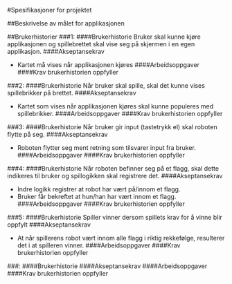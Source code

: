 #Spesifikasjoner for projektet

##Beskrivelse av målet for applikasjonen

##Brukerhistorier
###1: 
####Brukerhistorie
Bruker skal kunne kjøre applikasjonen og spillebrettet skal vise seg på skjermen i en egen applikasjon.
####Akseptansekrav
- Kartet må vises når applikasjonen kjøres
####Arbeidsoppgaver
####Krav brukerhistorien oppfyller


###2:
####Brukerhistorie
Når bruker skal spille, skal det kunne vises spillebrikker på brettet.
####Akseptansekrav
- Kartet som vises når applikasjonen kjøres skal kunne populeres med spillebrikker.
####Arbeidsoppgaver
####Krav brukerhistorien oppfyller

###3:
####Brukerhistorie
Når bruker gir input (tastetrykk el) skal roboten flytte på seg.
####Akseptansekrav
- Roboten flytter seg ment retning som tilsvarer input fra bruker.
####Arbeidsoppgaver
####Krav brukerhistorien oppfyller

###4:
####Brukerhistorie
Når roboten befinner seg på et flagg, skal dette indikeres til bruker og spillogikken skal registrere det.
####Akseptansekrav
- Indre logikk registrer at robot har vært på/innom et flagg.
- Bruker får bekreftet at hun/han har vært innom et flagg.
####Arbeidsoppgaver
####Krav brukerhistorien oppfyller

###5:
####Brukerhistorie
Spiller vinner dersom spillets krav for å vinne blir oppfylt
####Akseptansekrav
- At når spillerens robot vært innom alle flagg i riktig rekkefølge, resulterer det i at spilleren vinner.
####Arbeidsoppgaver
####Krav brukerhistorien oppfyller

###:
####Brukerhistorie
####Akseptansekrav
####Arbeidsoppgaver
####Krav brukerhistorien oppfyller
